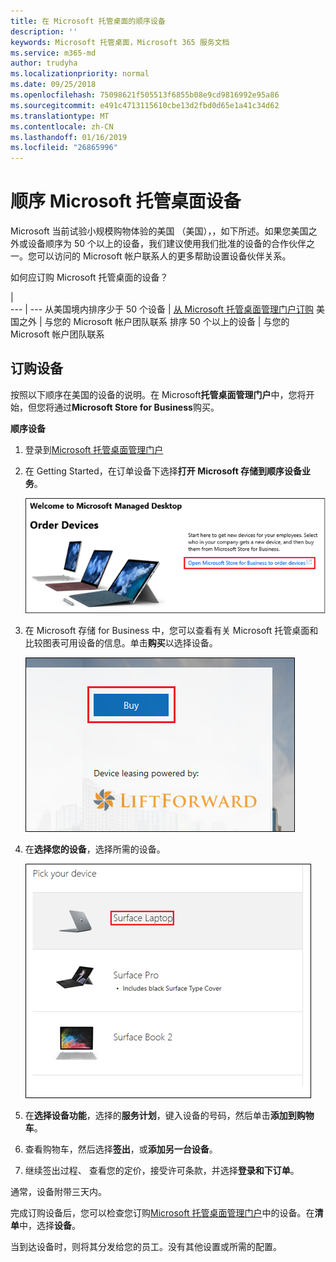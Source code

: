 ```yaml
---
title: 在 Microsoft 托管桌面的顺序设备
description: ''
keywords: Microsoft 托管桌面，Microsoft 365 服务文档
ms.service: m365-md
author: trudyha
ms.localizationpriority: normal
ms.date: 09/25/2018
ms.openlocfilehash: 75098621f505513f6855b08e9cd9816992e95a86
ms.sourcegitcommit: e491c4713115610cbe13d2fbd0d65e1a41c34d62
ms.translationtype: MT
ms.contentlocale: zh-CN
ms.lasthandoff: 01/16/2019
ms.locfileid: "26865996"
---
```

# <a name="order-microsoft-managed-desktop-devices"></a>顺序 Microsoft 托管桌面设备

Microsoft 当前试验小规模购物体验的美国 （美国），，如下所述。如果您美国之外或设备顺序为 50 个以上的设备，我们建议使用我们批准的设备的合作伙伴之一。您可以访问的 Microsoft 帐户联系人的更多帮助设置设备伙伴关系。

如何应订购 Microsoft 托管桌面的设备？

  |   
 --- | ---
从美国境内排序少于 50 个设备 | [从 Microsoft 托管桌面管理门户订购](https://aka.ms/mmdportal)
美国之外 | 与您的 Microsoft 帐户团队联系
排序 50 个以上的设备 | 与您的 Microsoft 帐户团队联系

## <a name="order-devices"></a>订购设备
按照以下顺序在美国的设备的说明。在 Microsoft**托管桌面管理门户**中，您将开始，但您将通过**Microsoft Store for Business**购买。 

 **顺序设备**
 1. 登录到[Microsoft 托管桌面管理门户](https://aka.ms/mmdportal)
 2. 在 Getting Started，在订单设备下选择**打开 Microsoft 存储到顺序设备业务**。
 
    ![入门、 顺序设备](images/mmd-order-devices.png)
    
3. 在 Microsoft 存储 for Business 中，您可以查看有关 Microsoft 托管桌面和比较图表可用设备的信息。单击**购买**以选择设备。 

    ![Store for Business，购买](images/msfb-buy.png)

4. 在**选择您的设备**，选择所需的设备。 

    ![Store for Business，选取设备](images/msfb-pick-device.png)

5. 在**选择设备功能**，选择的**服务计划**，键入设备的号码，然后单击**添加到购物车**。

6. 查看购物车，然后选择**签出**，或**添加另一台设备**。 

7. 继续签出过程、 查看您的定价，接受许可条款，并选择**登录和下订单**。 

通常，设备附带三天内。 

完成订购设备后，您可以检查您订购[Microsoft 托管桌面管理门户](https://aka.ms/mmdportal)中的设备。在**清单**中，选择**设备**。 

当到达设备时，则将其分发给您的员工。没有其他设置或所需的配置。 


